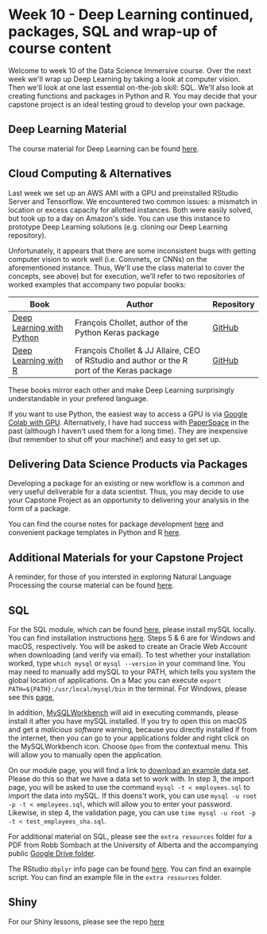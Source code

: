 # Week 10 - Deep Learning continued, packages, SQL and wrap-up of course content

Welcome to week 10 of the Data Science Immersive course. Over the next week we'll wrap up Deep Learning by taking a look at computer vision. Then we'll look at one last essential on-the-job skill: SQL. We'll also look at creating functions and packages in Python and R. You may decide that your capstone project is an ideal testing groud to develop your own package.

## Deep Learning Material

The course material for Deep Learning can be found [here](https://github.com/misk-data-science/misk-dl). 

## Cloud Computing & Alternatives

Last week we set up an AWS AMI with a GPU and preinstalled RStudio Server and Tensorflow. We encountered two common issues: a mismatch in location or excess capacity for allotted instances. Both were easily solved, but took up to a day on Amazon's side. You can use this instance to prototype Deep Learning solutions (e.g. cloning our Deep Learning repository).

Unfortunately, it appears that there are some inconsistent bugs with getting computer vision to work well (i.e. Convnets, or CNNs) on the aforementioned instance. Thus, We'll use the class material to cover the concepts, see above) but for execution, we'll refer to two repositories of worked examples that accompany two popular books:

| Book | Author | Repository |
|-----|--------|-----------|
| [Deep Learning with Python](https://www.manning.com/books/deep-learning-with-python) | François Chollet, author of the Python Keras package | [GitHub](https://github.com/fchollet/deep-learning-with-python-notebooks)
| [Deep Learning with R](https://www.manning.com/books/deep-learning-with-r) | François Chollet & JJ Allaire, CEO of RStudio and author or the R port of the Keras package | [GitHub](https://github.com/jjallaire/deep-learning-with-r-notebooks)

These books mirror each other and make Deep Learning surprisingly understandable in your prefered language. 

If you want to use Python, the easiest way to access a GPU is via [Google Colab with GPU](https://colab.research.google.com/notebooks/gpu.ipynb). Alternatively, I have had success with [PaperSpace](https://www.paperspace.com/) in the past (although I haven't used them for a long time). They are inexpensive (but remember to shut off your machine!) and easy to get set up.

## Delivering Data Science Products via Packages

Developing a package for an existing or new workflow is a common and very useful deliverable for a data scientist. Thus, you may decide to use your Capstone Project as an opportunity to delivering your analysis in the form of a package.

You can find the course notes for package development [here](https://github.com/misk-data-science/misk-packages) and convenient package templates in Python and R [here](https://github.com/misk-data-science/package-template).

## Additional Materials for your Capstone Project

A reminder, for those of you intersted in exploring Natural Language Processing the course material can be found [here](http://scavetta.academy/misk/nlp/0_main.html).

## SQL

For the SQL module, which can be found [here](http://scavetta.academy/misk/mlops/02_databases_sql.html), please install mySQL locally. You can find installation instructions [here](https://dev.mysql.com/doc/mysql-installation-excerpt/5.7/en/). Steps 5 & 6 are for Windows and macOS, respectively. You will be asked to create an Oracle Web Account when downloading  (and verify via email). To test whether your installation worked, type `which mysql` or `mysql --version` in your command line. You may need to manually add mySQL to your PATH, which tells you system the global location of applications. On a Mac you can execute `export PATH=${PATH}:/usr/local/mysql/bin` in the terminal. For Windows, please see this [page](https://dev.mysql.com/doc/mysql-windows-excerpt/8.0/en/mysql-installation-windows-path.html),

In addition, [MySQLWorkbench](https://www.mysql.com/products/workbench/) will aid in executing commands, please install it after you have mySQL installed. If you try to open this on macOS and get a _malicious software_ warning, because you directly installed if from the internet, then you can go to your applications folder and right click on the MySQLWorkbench icon. Choose `Open` from the contextual menu. This will allow you to manually open the application.

On our module page, you will find a link to [download an example data set](https://dev.mysql.com/doc/employee/en/). Please do this so that we have a data set to work with. In step 3, the import page, you will be asked to use the command `mysql -t < employees.sql` to import the data into mySQL. If this doens't work, you can use `mysql -u root -p -t < employees.sql`, which will allow you to enter your password. Likewise, in step 4, the validation page, you can use `time mysql -u root -p -t < test_employees_sha.sql`.

For additional material on SQL, please see the `extra resources` folder for a PDF from Robb Sombach at the University of Alberta and the accompanying public [Google Drive folder](https://drive.google.com/drive/folders/1WPsdfOOlQIAWTFnOHLBtSYujrX_G4xDl).

The RStudio `dbplyr` info page can be found [here](https://db.rstudio.com/dplyr/). You can find an example script. You can find an example file in the `extra resources` folder.

## Shiny

For our Shiny lessons, please see the repo [here](https://github.com/MISK-DSI-2020-01/shiny_intro)
